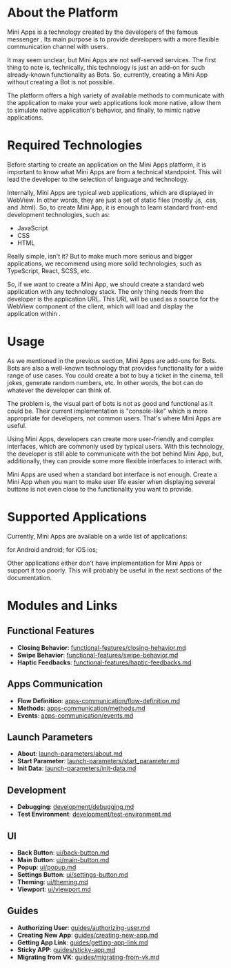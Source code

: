 # About the Platform
 Mini Apps is a technology created by the developers of the famous messenger . Its main purpose is to provide developers with a more flexible communication channel with  users.

It may seem unclear, but Mini Apps are not self-served services. The first thing to note is, technically, this technology is just an add-on for such already-known  functionality as  Bots. So, currently, creating a Mini App without creating a  Bot is not possible.

The platform offers a high variety of available methods to communicate with the  application to make your web applications look more native, allow them to simulate native application's behavior, and finally, to mimic native applications.

# Required Technologies
Before starting to create an application on the Mini Apps platform, it is important to know what Mini Apps are from a technical standpoint. This will lead the developer to the selection of language and technology.

Internally, Mini Apps are typical web applications, which are displayed in WebView. In other words, they are just a set of static files (mostly .js, .css, and .html). So, to create Mini App, it is enough to learn standard front-end development technologies, such as:

 - JavaScript
 - CSS
 - HTML

Really simple, isn't it? But to make much more serious and bigger applications, we recommend using more solid technologies, such as TypeScript, React, SCSS, etc.

So, if we want to create a Mini App, we should create a standard web application with any technology stack. The only thing  needs from the developer is the application URL. This URL will be used as a source for the WebView component of the  client, which will load and display the application within .

# Usage
As we mentioned in the previous section, Mini Apps are add-ons for  Bots.  Bots are also a well-known technology that provides functionality for a wide range of use cases. You could create a bot to buy a ticket in the cinema, tell jokes, generate random numbers, etc. In other words, the bot can do whatever the developer can think of.

The problem is, the visual part of bots is not as good and functional as it could be. Their current implementation is "console-like" which is more appropriate for developers, not common users. That's where Mini Apps are useful.

Using Mini Apps, developers can create more user-friendly and complex interfaces, which are commonly used by typical users. With this technology, the developer is still able to communicate with the bot behind Mini App, but, additionally, they can provide some more flexible interfaces to interact with.

Mini Apps are used when a standard bot interface is not enough. Create a Mini App when you want to make user life easier when displaying several buttons is not even close to the functionality you want to provide.

# Supported Applications
Currently,  Mini Apps are available on a wide list of  applications:

 for Android android;
 for iOS ios;

Other applications either don't have implementation for  Mini Apps or support it too poorly. This will probably be useful in the next sections of the documentation.

# Modules and Links

## Functional Features
- **Closing Behavior**: [functional-features/closing-hehavior.md](functional-features/closing-hehavior.md)
- **Swipe Behavior**: [functional-features/swipe-behavior.md](functional-features/swipe-behavior.md)
- **Haptic Feedbacks**: [functional-features/haptic-feedbacks.md](functional-features/haptic-feedbacks.md)

## Apps Communication
- **Flow Definition**: [apps-communication/flow-definition.md](apps-communication/flow-definition.md)
- **Methods**: [apps-communication/methods.md](apps-communication/methods.md)
- **Events**: [apps-communication/events.md](apps-communication/events.md)

## Launch Parameters
- **About**: [launch-parameters/about.md](launch-parameters/about.md)
- **Start Parameter**: [launch-parameters/start_parameter.md](launch-parameters/start_parameter.md)
- **Init Data**: [launch-parameters/init-data.md](launch-parameters/init-data.md)

## Development
- **Debugging**: [development/debugging.md](development/debugging.md)
- **Test Environment**: [development/test-environment.md](development/test-environment.md)



## UI
- **Back Button**: [ui/back-button.md](ui/back-button.md)
- **Main Button**: [ui/main-button.md](ui/main-button.md)
- **Popup**: [ui/popup.md](ui/popup.md)
- **Settings Button**: [ui/settings-button.md](ui/settings-button.md)
- **Theming**: [ui/theming.md](ui/theming.md)
- **Viewport**: [ui/viewport.md](ui/viewport.md)


## Guides
- **Authorizing User**: [guides/authorizing-user.md](guides/authorizing-user.md)
- **Creating New App**: [guides/creating-new-app.md](guides/creating-new-app.md)
- **Getting App Link**: [guides/getting-app-link.md](guides/getting-app-link.md)
- **Sticky APP**: [guides/sticky-app.md](guides/sticky-app.md)
- **Migrating from VK**: [guides/migrating-from-vk.md](guides/migrating-from-vk.md)